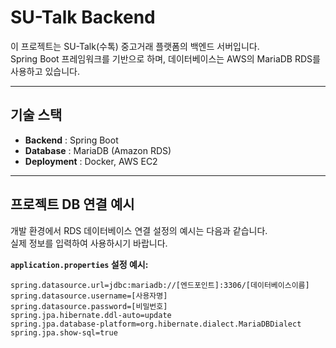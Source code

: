 # SU-Talk Backend

이 프로젝트는 SU-Talk(수톡) 중고거래 플랫폼의 백엔드 서버입니다.  
Spring Boot 프레임워크를 기반으로 하며, 데이터베이스는 AWS의 MariaDB RDS를 사용하고 있습니다.

---

## 기술 스택

- **Backend** : Spring Boot
- **Database** : MariaDB (Amazon RDS)
- **Deployment** : Docker, AWS EC2

---

## 프로젝트 DB 연결 예시

개발 환경에서 RDS 데이터베이스 연결 설정의 예시는 다음과 같습니다.  
실제 정보를 입력하여 사용하시기 바랍니다.

**`application.properties` 설정 예시:**

```properties
spring.datasource.url=jdbc:mariadb://[엔드포인트]:3306/[데이터베이스이름]
spring.datasource.username=[사용자명]
spring.datasource.password=[비밀번호]
spring.jpa.hibernate.ddl-auto=update
spring.jpa.database-platform=org.hibernate.dialect.MariaDBDialect
spring.jpa.show-sql=true
